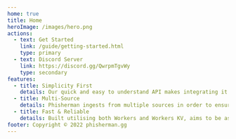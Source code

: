 ```yaml
---
home: true
title: Home
heroImage: /images/hero.png
actions:
  - text: Get Started
    link: /guide/getting-started.html
    type: primary
  - text: Discord Server
    link: https://discord.gg/QwrpmTgvWy
    type: secondary
features:
  - title: Simplicity First
    details: Our quick and easy to understand API makes integrating it into your bot a breeze.
  - title: Multi-Source
    details: Phisherman ingests from multiple sources in order to ensure new domains are detected quickly.
  - title: Fast & Reliable
    details: Built utilising both Workers and Workers KV, aims to be as fast and reliable as possible.
footer: Copyright © 2022 phisherman.gg
---
```

